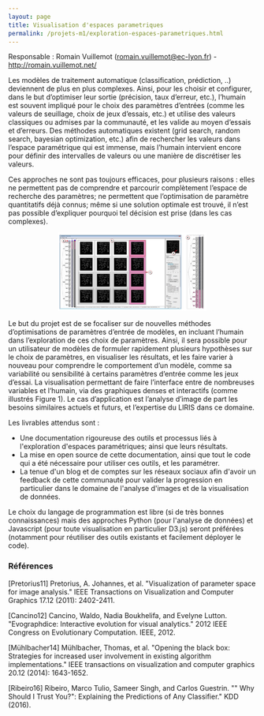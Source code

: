 ```yaml
---
layout: page
title: Visualisation d'espaces parametriques
permalink: /projets-m1/exploration-espaces-parametriques.html
---
```


Responsable : Romain Vuillemot (<a href="mailto:romain.vuillemot@ec-lyon.fr">romain.vuillemot@ec-lyon.fr</a>) - <a href="http://romain.vuillemot.net/">http://romain.vuillemot.net/</a>

Les modèles de traitement automatique (classification, prédiction, ..) deviennent de plus en plus complexes. Ainsi, pour les choisir et configurer, dans le but d’optimiser leur sortie (précision, taux d’erreur, etc.), l’humain est souvent impliqué pour le choix des paramètres d’entrées (comme les valeurs de seuillage, choix de jeux d’essais, etc.) et utilise des valeurs classiques ou admises par la communauté, et les valide au moyen d’essais et d’erreurs. Des méthodes automatiques existent (grid search, random search, bayesian optimization, etc.) afin de rechercher les valeurs dans l’espace paramétrique qui est immense, mais l’humain intervient encore pour définir des intervalles de valeurs ou une manière de discrétiser les valeurs.

Ces approches ne sont pas toujours efficaces, pour plusieurs raisons : elles ne permettent pas de comprendre et parcourir complètement l’espace de recherche des paramètres; ne permettent que l’optimisation de paramètre quantitatifs déjà connus; même si une solution optimale est trouvé, il n’est pas possible d’expliquer pourquoi tel décision est prise (dans les cas complexes).

<p style="text-align: center">
	<img src="exploration-espaces-parametriques.png" style="width: 60%;">
</p>

Le but du projet est de se focaliser sur de nouvelles méthodes d’optimisations de paramètres d’entrée de modèles, en incluant l’humain dans l’exploration de ces choix de paramètres. Ainsi, il sera possible pour un utilisateur de modèles de formuler rapidement plusieurs hypothèses sur le choix de paramètres, en visualiser les résultats, et les faire varier à nouveau pour comprendre le comportement d’un modèle, comme sa variabilité ou sensibilité à certains paramètres d’entrée comme les jeux d’essai. La visualisation permettant de faire l’interface entre de nombreuses variables et l‘humain, via des graphiques denses et interactifs (comme illustrés Figure 1). Le cas d’application est l’analyse d’image de part les besoins similaires actuels et futurs, et l’expertise du LIRIS dans ce domaine.

Les livrables attendus sont :

- Une documentation rigoureuse des outils et processus liés à l'exploration d'espaces paramétriques; ainsi que leurs résultats.
- La mise en open source de cette documentation, ainsi que tout le code qui a été nécessaire pour utiliser ces outils, et les paramétrer.
- La tenue d'un blog et de comptes sur les réseaux sociaux afin d'avoir un feedback de cette communauté pour valider la progression en particulier dans le domaine de l'analyse d'images et de la visualisation de données.

Le choix du langage de programmation est libre (si de très bonnes connaissances) mais des approches Python (pour l'analyse de données) et Javascript (pour toute visualisation en particulier D3.js) seront préférées (notamment pour réutiliser des outils existants et facilement déployer le code).

### Références

[Pretorius11] Pretorius, A. Johannes, et al. "Visualization of parameter space for image analysis." IEEE Transactions on Visualization and Computer Graphics 17.12 (2011): 2402-2411.

[Cancino12] Cancino, Waldo, Nadia Boukhelifa, and Evelyne Lutton. "Evographdice: Interactive evolution for visual analytics." 2012 IEEE Congress on Evolutionary Computation. IEEE, 2012.

[Mühlbacher14] Mühlbacher, Thomas, et al. "Opening the black box: Strategies for increased user involvement in existing algorithm implementations." IEEE transactions on visualization and computer graphics 20.12 (2014): 1643-1652.

[Ribeiro16] Ribeiro, Marco Tulio, Sameer Singh, and Carlos Guestrin. "" Why Should I Trust You?": Explaining the Predictions of Any Classifier." KDD (2016).
